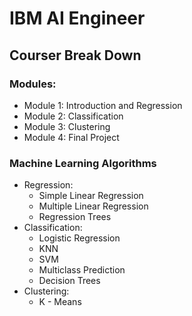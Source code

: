 # IBM AI Engineer

## Courser Break Down

### Modules:
- Module 1: Introduction and Regression
- Module 2: Classification
- Module 3: Clustering
- Module 4: Final Project

### Machine Learning Algorithms
- Regression:
  - Simple Linear Regression
  - Multiple Linear Regression
  - Regression Trees
- Classification:
  - Logistic Regression
  - KNN
  - SVM
  - Multiclass Prediction
  - Decision Trees
- Clustering:
  - K - Means

